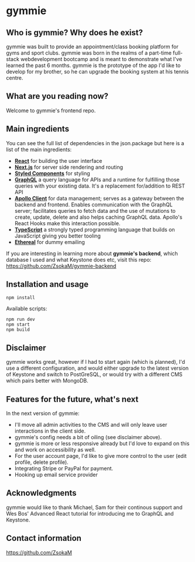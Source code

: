 # gymmie

## Who is gymmie? Why does he exist?
gymmie was built to provide an appointment/class booking platform for gyms and sport clubs. gymmie was born in the realms of a part-time full-stack webdevelopment bootcamp and is meant to demonstrate what I've learned the past 6 months. gymmie is the prototype of the app I'd like to develop for my brother, so he can upgrade the booking system at his tennis centre.

## What are you reading now?
Welcome to gymmie's frontend repo.  

## Main ingredients
You can see the full list of dependencies in the json.package but here is a list of the main ingredients:

* [**React**](https://reactjs.org/) for building the user interface
* [**Next.js**](https://nextjs.org/) for server side rendering and routing
* [**Styled Components**](https://styled-components.com/) for styling
* [**GraphQL**](https://graphql.org/) a query language for APIs and a runtime for fulfilling those queries with your existing data. It's a replacement for/addition to REST API
* [**Apollo Client**](https://www.apollographql.com/apollo-client) for data management; serves as a gateway between the backend and frontend. Enables communication with the GraphQL server; facilitates queries to fetch data and the use of mutations to create, update, delete and also helps caching GraphQL data. Apollo's React Hooks make this interaction possible.
* [**TypeScript**](https://www.typescriptlang.org/) a strongly typed programming language that builds on JavaScript giving you better tooling
* [**Ethereal**](https://ethereal.email/) for dummy emailing

If you are interesting in learning more about __gymmie's backend__, which database I used and what Keystone does etc, visit this repo: https://github.com/ZsokaM/gymmie-backend

## Installation and usage
```npm install```

Available scripts:
```
npm run dev
npm start
npm build
```

## Disclaimer
gymmie works great, however if I had to start again (which is planned), I'd use a different configuration, and would either upgrade to the latest version of Keystone and switch to PostGreSQL, or would try with a different CMS which pairs better with MongoDB. 

## Features for the future, what's next
In the next version of gymmie:
* I'll move all admin activities to the CMS and will only leave user interactions in the client side. 
* gymmie's config needs a bit of oiling (see disclaimer above). 
* gymmie is more or less responsive already but I'd love to expand on this and work on accessibility as well. 
* For the user account page, I'd like to give more control to the user (edit profile, delete profile).
* Integrating Stripe or PayPal for payment.
* Hooking up email service provider

## Acknowledgments
gymmie would like to thank Michael, Sam for their continous support and Wes Bos' Advanced React tutorial for introducing me to GraphQL and Keystone. 

## Contact information
https://github.com/ZsokaM

